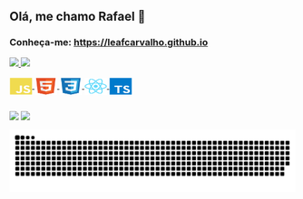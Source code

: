 ## Olá, me chamo Rafael 👋
### Conheça-me: https://leafcarvalho.github.io

 <div>
  <a href="https://github.com/LeafCarvalho">
  <img height="165em" src="https://github-readme-stats.vercel.app/api?username=LeafCarvalho&show_icons=true&theme=synthwave&include_all_commits=true&count_private=true"/>
  <img height="165em" src="https://github-readme-stats.vercel.app/api/top-langs/?username=LeafCarvalho&layout=compact&langs_count=6&theme=synthwave"/>
</div>
</div>
  <div style="display: inline_block"><br>
  <img align="center" alt="Rafa-Js" height="30" width="40" src="https://raw.githubusercontent.com/devicons/devicon/master/icons/javascript/javascript-plain.svg">
  <img align="center" alt="Logo do HTML" height="30" width="40" src="https://raw.githubusercontent.com/devicons/devicon/master/icons/html5/html5-original.svg">
  <img align="center" alt="Logo do CSS" height="30" width="40" src="https://raw.githubusercontent.com/devicons/devicon/master/icons/css3/css3-original.svg">
 <img align="center" alt="Logo do React" height="30" width="40" src="https://raw.githubusercontent.com/devicons/devicon/master/icons/react/react-original.svg">
 <img align="center" alt="Logo do TypeScript" height="30" width="40" src="https://raw.githubusercontent.com/devicons/devicon/master/icons/typescript/typescript-original.svg">
</div>
  
  ##
  
<div> 
  <a href="https://instagram.com/carvalho_723235" target="_blank"><img src="https://img.shields.io/badge/-Instagram-%23E4405F?style=for-the-badge&logo=instagram&logoColor=white" target="_blank"></a>
  <a href="https://www.linkedin.com/in/rafaelcarvalhosl/" target="_blank"><img src="https://img.shields.io/badge/-LinkedIn-%230077B5?style=for-the-badge&logo=linkedin&logoColor=white" target="_blank"></a>

  ![Snake animation](https://github.com/LeafCarvalho/LeafCarvalho/blob/output/github-contribution-grid-snake.svg)
  
</div>

